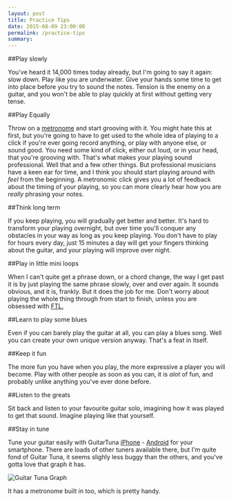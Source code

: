 ```yaml
---
layout: post
title: Practice Tips
date: 2015-08-09 23:00:00
permalink: /practice-tips
summary:
---
```


##Play slowly

You've heard it 14,000 times today already, but I'm going to say it again: slow down. Play like you are underwater. Give your hands some time to get into place before you try to sound the notes. Tension is the enemy on a guitar, and you won't be able to play quickly at first without getting very tense.  

##Play Equally

Throw on a [metronome](https://www.metronomeonline.com/) and start grooving with it. You might hate this at first, but you're going to have to get used to the whole idea of playing to a click if you're ever going record anything, or play with anyone else, or sound good. You need some kind of click, either out loud, or in your head, that you're grooving with. That's what makes your playing sound professional. Well that and a few other things. But professional musicians have a keen ear for time, and I think you should start playing around with *feel* from the beginning. A metronomic click gives you a lot of feedback about the timing of your playing, so you can more clearly hear how you are *really* phrasing your notes.

##Think long term

If you keep playing, you will gradually get better and better. It's hard to transform your playing overnight, but over time you'll conquer any obstacles in your way as long as you keep playing. You don't have to play for hours every day, just 15 minutes a day will get your fingers thinking about the guitar, and your playing will improve over night. 


##Play in little mini loops

When I can't quite get a phrase down, or a chord change, the way I get past it is by just playing the same phrase slowly, over and over again. It sounds obvious, and it is, frankly. But it does the job for me. Don't worry about playing the whole thing through from start to finish, unless you are obsessed with [FTL.](http://www.ftlgame.com/)

##Learn to play some blues

Even if you can barely play the guitar at all, you can play a blues song. Well you can create your own unique version anyway. That's a feat in itself. 

##Keep it fun

The more fun you have when you play, the more expressive a player you will become.  Play with other people as soon as you can, it is *alot* of fun, and probably unlike anything you've ever done before. 


##Listen to the greats

Sit back and listen to your favourite guitar solo, imagining how it was played to get that sound. Imagine playing like that yourself. 

##Stay in tune

Tune your guitar easily with GuitarTuna [iPhone](https://itunes.apple.com/ie/app/guitar-tuna-ultimate-free/id527588389?mt=8) - [Android](https://play.google.com/store/apps/details?id=com.ovelin.guitartuna&hl=en) for your smartphone.
There are loads of other tuners available there, but I'm quite fond of Guitar Tuna, it seems slighly less buggy than the others, and you've gotta love that graph it has.

![Guitar Tuna Graph](http://a3.mzstatic.com/eu/r30/Purple5/v4/7b/8b/dc/7b8bdc3c-7b94-30ce-4f2a-2925150e722d/screen568x568.jpeg)

It has a metronome built in too, which is pretty handy. 